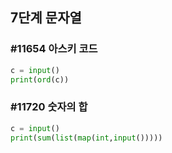 ## 7단계 문자열
### #11654 아스키 코드
```python
c = input()
print(ord(c))
```

### #11720 숫자의 합
```python
c = input()
print(sum(list(map(int,input()))))  
```



